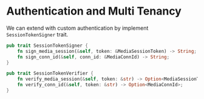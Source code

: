 # Authentication and Multi Tenancy

We can extend with custom authentication by implement `SessionTokenSigner` trait.

```rust
pub trait SessionTokenSigner {
    fn sign_media_session(&self, token: &MediaSessionToken) -> String;
    fn sign_conn_id(&self, conn_id: &MediaConnId) -> String;
}

pub trait SessionTokenVerifier {
    fn verify_media_session(&self, token: &str) -> Option<MediaSessionToken>;
    fn verify_conn_id(&self, token: &str) -> Option<MediaConnId>;
}
```